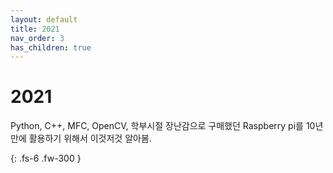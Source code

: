 ```yaml
---
layout: default
title: 2021
nav_order: 3
has_children: true
---
```


# 2021

Python, C++, MFC, OpenCV, 학부시절 장난감으로 구매했던 Raspberry pi를 10년만에 활용하기 위해서 이것저것 알아봄.

{: .fs-6 .fw-300 }
